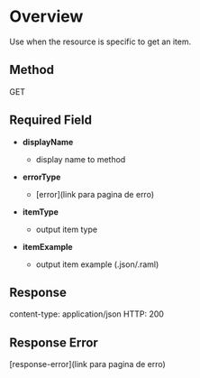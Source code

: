 # Overview
Use when the resource is specific to get an item.

## Method 
GET

## Required Field
- **displayName**
  - display name to method

- **errorType**
  - [error](link para pagina de erro)

- **itemType**
  - output item type

- **itemExample**
  - output item example (.json/.raml)

## Response
content-type: application/json
HTTP: 200

## Response Error
[response-error](link para pagina de erro)